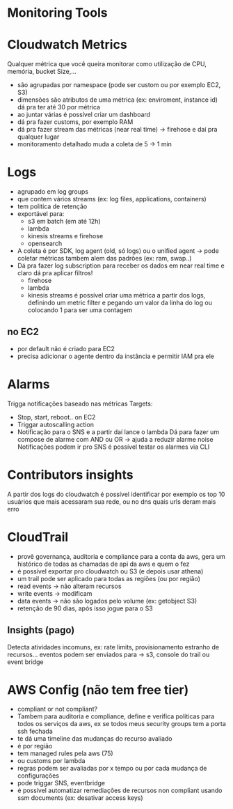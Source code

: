 # Monitoring Tools


# Cloudwatch Metrics
Qualquer métrica que você queira monitorar como utilização de CPU, memória, bucket Size,... 
- são agrupadas por namespace (pode ser custom ou por exemplo EC2, S3)
- dimensões são atributos de uma métrica (ex: enviroment, instance id) dá pra ter até 30 por métrica
- ao juntar várias é possível criar um dashboard
- dá pra fazer customs, por exemplo RAM
- dá pra fazer stream das métricas (near real time) -> firehose e daí pra qualquer lugar
- monitoramento detalhado muda a coleta de 5 -> 1 min

# Logs
- agrupado em log groups
- que contem vários streams (ex: log files, applications, containers)
- tem politica de retenção
- exportável para:
    - s3 em batch (em até 12h)
    - lambda
    - kinesis streams e firehose
    - opensearch
- A coleta é por SDK, log agent (old, só logs) ou o unified agent -> pode coletar métricas tambem alem das padrões (ex: ram, swap..)
- Dá pra fazer log subscription para receber os dados em near real time e claro dá pra aplicar filtros!
    - firehose
    - lambda
    - kinesis streams
é possível criar uma métrica a partir dos logs, definindo um metric filter e pegando um valor da linha do log ou colocando 1 para ser uma contagem
## no EC2
- por default não é criado para EC2
- precisa adicionar o agente dentro da instância e permitir IAM pra ele

# Alarms
Trigga notificações baseado nas métricas
Targets:
 - Stop, start, reboot.. on EC2
 - Triggar autoscalling action
 - Notificação para o SNS e a partir daí lance o lambda
Dá para fazer um compose de alarme com AND ou OR -> ajuda a reduzir alarme noise
Notificações podem ir pro SNS
é possível testar os alarmes via CLI

# Contributors insights
A partir dos logs do cloudwatch é possível identificar por exemplo os top 10 usuários que mais acessaram sua rede, ou no dns quais urls deram mais erro

# CloudTrail
- provê governança, auditoria e compliance para a conta da aws, gera um histórico de todas as chamadas de api da aws e quem o fez
- é possível exportar pro cloudwatch ou S3 (e depois usar athena)
- um trail pode ser aplicado para todas as regiões (ou por região)
- read events -> não alteram recursos
- write events -> modificam
- data events -> não são logados pelo volume (ex: getobject S3)
- retenção de 90 dias, após isso jogue para o S3

## Insights (pago)
Detecta atividades incomuns, ex: rate limits, provisionamento estranho de recursos... 
eventos podem ser enviados para -> s3, console do trail ou event bridge

# AWS Config (não tem free tier)
- compliant or not compliant?
- Tambem para auditoria e compliance, define e verifica politicas para todos os serviços da aws, ex se todos meus security groups tem a porta ssh fechada
- te dá uma timeline das mudanças do recurso avaliado
- é por região
- tem managed rules pela aws (75)
- ou customs por lambda
- regras podem ser avaliadas por x tempo ou por cada mudança de configurações
- pode triggar SNS, eventbridge
- é possível automatizar remediações de recursos non compliant usando ssm documents (ex: desativar access keys)